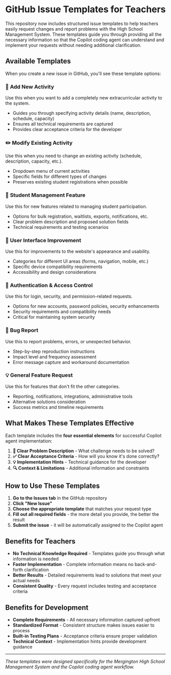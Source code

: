 # GitHub Issue Templates for Teachers

This repository now includes structured issue templates to help teachers easily request changes and report problems with the High School Management System. These templates guide you through providing all the necessary information so that the Copilot coding agent can understand and implement your requests without needing additional clarification.

## Available Templates

When you create a new issue in GitHub, you'll see these template options:

### 🎯 **Add New Activity**
Use this when you want to add a completely new extracurricular activity to the system.
- Guides you through specifying activity details (name, description, schedule, capacity)
- Ensures all technical requirements are captured
- Provides clear acceptance criteria for the developer

### ✏️ **Modify Existing Activity** 
Use this when you need to change an existing activity (schedule, description, capacity, etc.).
- Dropdown menu of current activities
- Specific fields for different types of changes
- Preserves existing student registrations when possible

### 👥 **Student Management Feature**
Use this for new features related to managing student participation.
- Options for bulk registration, waitlists, exports, notifications, etc.
- Clear problem description and proposed solution fields
- Technical requirements and testing scenarios

### 🎨 **User Interface Improvement**
Use this for improvements to the website's appearance and usability.
- Categories for different UI areas (forms, navigation, mobile, etc.)
- Specific device compatibility requirements
- Accessibility and design considerations

### 🔐 **Authentication & Access Control**
Use this for login, security, and permission-related requests.
- Options for new accounts, password policies, security enhancements
- Security requirements and compatibility needs
- Critical for maintaining system security

### 🐛 **Bug Report**
Use this to report problems, errors, or unexpected behavior.
- Step-by-step reproduction instructions
- Impact level and frequency assessment
- Error message capture and workaround documentation

### 💡 **General Feature Request**
Use this for features that don't fit the other categories.
- Reporting, notifications, integrations, administrative tools
- Alternative solutions consideration
- Success metrics and timeline requirements

## What Makes These Templates Effective

Each template includes the **four essential elements** for successful Copilot agent implementation:

1. **📝 Clear Problem Description** - What challenge needs to be solved?
2. **✅ Clear Acceptance Criteria** - How will you know it's done correctly?
3. **💡 Implementation Hints** - Technical guidance for the developer
4. **🔍 Context & Limitations** - Additional information and constraints

## How to Use These Templates

1. **Go to the Issues tab** in the GitHub repository
2. **Click "New Issue"**
3. **Choose the appropriate template** that matches your request type
4. **Fill out all required fields** - the more detail you provide, the better the result
5. **Submit the issue** - it will be automatically assigned to the Copilot agent

## Benefits for Teachers

- **No Technical Knowledge Required** - Templates guide you through what information is needed
- **Faster Implementation** - Complete information means no back-and-forth clarification
- **Better Results** - Detailed requirements lead to solutions that meet your actual needs
- **Consistent Quality** - Every request includes testing and acceptance criteria

## Benefits for Development

- **Complete Requirements** - All necessary information captured upfront
- **Standardized Format** - Consistent structure makes issues easier to process
- **Built-in Testing Plans** - Acceptance criteria ensure proper validation
- **Technical Context** - Implementation hints provide development guidance

---

*These templates were designed specifically for the Mergington High School Management System and the Copilot coding agent workflow.*